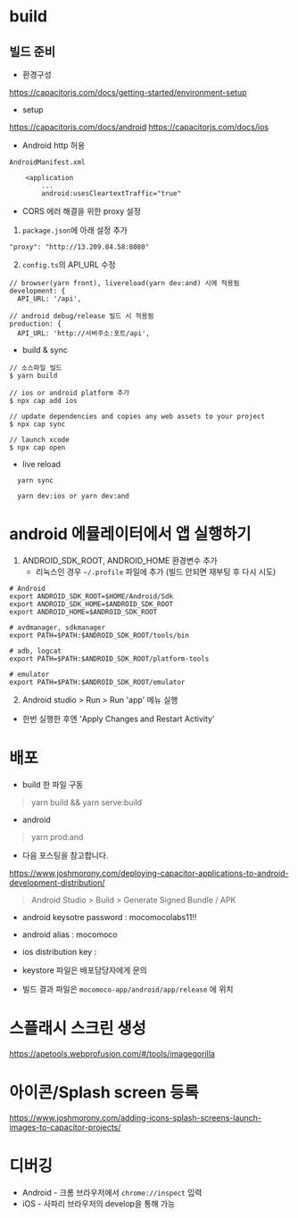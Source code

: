 # build

## 빌드 준비

- 환경구성

https://capacitorjs.com/docs/getting-started/environment-setup

- setup

https://capacitorjs.com/docs/android
https://capacitorjs.com/docs/ios

- Android http 허용

`AndroidManifest.xml`

```
    <application
        ...
        android:usesCleartextTraffic="true"
```

- CORS 에러 해결을 위한 proxy 설정

1. `package.json`에 아래 설정 추가

```
"proxy": "http://13.209.84.58:8080"
```

2. `config.ts`의 API_URL 수정

```
// browser(yarn front), livereload(yarn dev:and) 시에 적용됨
development: {
  API_URL: '/api',

// android debug/release 빌드 시 적용됨
production: {
  API_URL: 'http://서버주소:포트/api',
```

- build & sync

```
// 소스파일 빌드
$ yarn build

// ios or android platform 추가
$ npx cap add ios

// update dependencies and copies any web assets to your project
$ npx cap sync

// launch xcode
$ npx cap open
```

- live reload

```
  yarn sync

  yarn dev:ios or yarn dev:and
```

# android 에뮬레이터에서 앱 실행하기

1. ANDROID_SDK_ROOT, ANDROID_HOME 환경변수 추가
   - 리눅스인 경우 `~/.profile` 파일에 추가 (빌드 안되면 재부팅 후 다시 시도)

```
# Android
export ANDROID_SDK_ROOT=$HOME/Android/Sdk
export ANDROID_SDK_HOME=$ANDROID_SDK_ROOT
export ANDROID_HOME=$ANDROID_SDK_ROOT

# avdmanager, sdkmanager
export PATH=$PATH:$ANDROID_SDK_ROOT/tools/bin

# adb, logcat
export PATH=$PATH:$ANDROID_SDK_ROOT/platform-tools

# emulator
export PATH=$PATH:$ANDROID_SDK_ROOT/emulator
```

2. Android studio > Run > Run 'app' 메뉴 실행

- 한번 실행한 후엔 'Apply Changes and Restart Activity'

# 배포

- build 한 파일 구동

> yarn build && yarn serve:build

- android

> yarn prod:and

- 다음 포스팅을 참고합니다.

https://www.joshmorony.com/deploying-capacitor-applications-to-android-development-distribution/

> Android Studio > Build > Generate Signed Bundle / APK

- android keysotre password : mocomocolabs11!!

- android alias : mocomoco

- ios distribution key :

- keystore 파일은 배포담당자에게 문의

- 빌드 결과 파일은 `mocomoco-app/android/app/release` 에 위치

# 스플래시 스크린 생성

https://apetools.webprofusion.com/#/tools/imagegorilla

# 아이콘/Splash screen 등록

https://www.joshmorony.com/adding-icons-splash-screens-launch-images-to-capacitor-projects/

# 디버깅

- Android - 크롬 브라우저에서 `chrome://inspect` 입력
- iOS - 사파리 브라우저의 develop을 통해 가능
